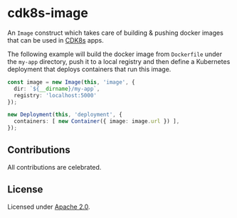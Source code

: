 # cdk8s-image

An `Image` construct which takes care of building & pushing docker images that
can be used in [CDK8s](https://github.com/awslabs/cdk8s) apps.

The following example will build the docker image from `Dockerfile` under the
`my-app` directory, push it to a local registry and then define a Kubernetes
deployment that deploys containers that run this image.

```ts
const image = new Image(this, 'image', {
  dir: `${__dirname}/my-app`,
  registry: 'localhost:5000'
});

new Deployment(this, 'deployment', {
  containers: [ new Container({ image: image.url }) ],
});
```

## Contributions

All contributions are celebrated.

## License

Licensed under [Apache 2.0](./LICENSE).
